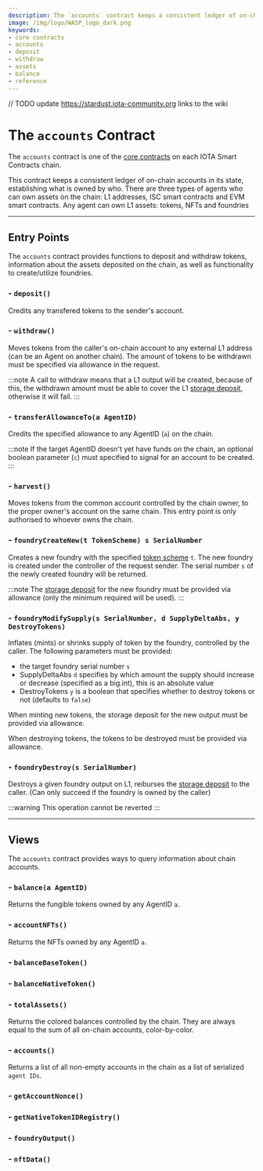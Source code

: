 ```yaml
---
description: The `accounts` contract keeps a consistent ledger of on-chain accounts in its state for the agents that control them. There are two types of agents who can do it, L1 addresses and smart contracts.
image: /img/logo/WASP_logo_dark.png
keywords:
- core contracts
- accounts
- deposit
- withdraw
- assets
- balance
- reference
--- 
```


// TODO  update <https://stardust.iota-community.org> links to the wiki

# The `accounts` Contract

The `accounts` contract is one of the [core contracts](overview.md) on each IOTA Smart Contracts
chain.

This contract keeps a consistent ledger of on-chain accounts in its state, establishing what is owned by who.
There are three types of agents who can own assets on the chain: L1 addresses, ISC smart contracts and EVM smart contracts.
Any agent can own L1 assets: tokens, NFTs and foundries

---

## Entry Points

The `accounts` contract provides functions to deposit and withdraw tokens, information about the assets deposited on the chain, as well as functionality to create/utilize foundries.  

### - `deposit()`

Credits any transfered tokens to the sender's account.

### - `withdraw()`

Moves tokens from the caller's on-chain account to any external L1 address (can be an Agent on another chain).
The amount of tokens to be withdrawn must be specified via allowance in the request.

:::note
A call to withdraw means that a L1 output will be created, because of this, the withdrawn amount must be able to cover the L1 [storage deposit](https://stardust.iota-community.org/introduction/develop/introduction/what_is_stardust#storage-deposit-system), otherwise it will fail.
:::

### - `transferAllowanceTo(a AgentID)`

Credits the specified allowance to any AgentID (`a`) on the chain.

:::note
If the target AgentID doesn't yet have funds on the chain, an optional boolean parameter (`c`) must specified to signal for an account to be created.
:::

### - `harvest()`

Moves tokens from the common account controlled by the chain owner, to the proper owner's account on the same chain. This entry point is only authorised to whoever owns the chain.

### - `foundryCreateNew(t TokenScheme) s SerialNumber`

Creates a new foundry with the specified [token scheme](https://stardust.iota-community.org/introduction/develop/protocol/foundry) `t`. The new foundry is created under the controller of the request sender.
The serial number `s` of the newly created foundry will be returned.

:::note
The [storage deposit](https://stardust.iota-community.org/introduction/develop/introduction/what_is_stardust#storage-deposit-system) for the new foundry must be provided via allowance (only the minimum required will be used).
:::

### - `foundryModifySupply(s SerialNumber, d SupplyDeltaAbs, y DestroyTokens)`

Inflates (mints) or shrinks supply of token by the foundry, controlled by the caller.
The following parameters must be provided:

- the target foundry serial number `s`
- SupplyDeltaAbs `d` specifies by which amount the supply should increase or decrease (specified as a big.int), this is an absolute value
- DestroyTokens `y` is a boolean that specifies whether to destroy tokens or not (defaults to `false`)

When minting new tokens, the storage deposit for the new output must be provided via allowance.

When destroying tokens, the tokens to be destroyed must be provided via allowance.

### - `foundryDestroy(s SerialNumber)`

Destroys a given foundry output on L1, reiburses the [storage deposit](https://stardust.iota-community.org/introduction/develop/introduction/what_is_stardust#storage-deposit-system) to the caller. (Can only succeed if the foundry is owned by the caller)

:::warning
This operation cannot be reverted
:::

---

## Views

The `accounts` contract provides ways to query information about chain accounts.

### - `balance(a AgentID)`

Returns the fungible tokens owned by any AgentID `a`.


### - `accountNFTs()`

Returns the NFTs owned by any AgentID `a`.

### - `balanceBaseToken()`



### - `balanceNativeToken()`

### - `totalAssets()`

Returns the colored balances controlled by the chain. They are always equal to the sum of all on-chain accounts, color-by-color.

### - `accounts()`

Returns a list of all non-empty accounts in the chain as a list of serialized `agent IDs`.

### - `getAccountNonce()`

### - `getNativeTokenIDRegistry()`

### - `foundryOutput()`



### - `nftData()`
